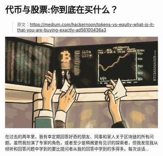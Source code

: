 # 代币与股票:你到底在买什么？

> 原文：<https://medium.com/hackernoon/tokens-vs-equity-what-is-it-that-you-are-buying-exactly-ad56100436a3>

![](img/d3565d7a1e167a66783fc967ee00a447.png)

在过去的两年里，我有幸定期回答好奇的朋友、同事和家人关于区块链的所有问题。虽然我扮演了专家的角色，或者至少是稍微更有见识的探索者，但我发现我从倾听和回答问题中学到的要比提问者从我的回答中学到的多得多。每次谈话…